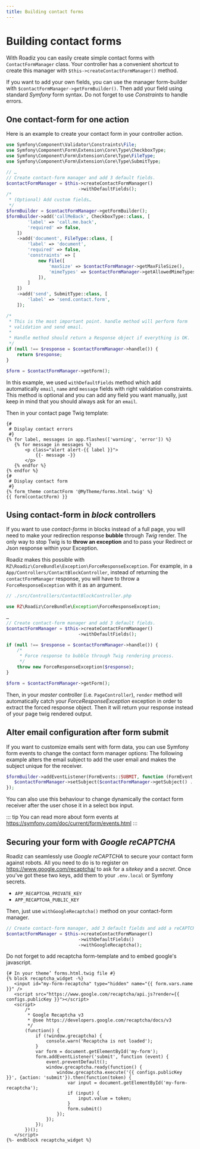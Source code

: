 ```yaml
---
title: Building contact forms
---
```


# Building contact forms

With Roadiz you can easily create simple contact forms with `ContactFormManager` class.
Your controller has a convenient shortcut to create this manager with `$this->createContactFormManager()` method.

If you want to add your own fields, you can use the manager form-builder with `$contactFormManager->getFormBuilder()`.
Then add your field using standard *Symfony* form syntax.
Do not forget to use *Constraints* to handle errors.

## One contact-form for one action

Here is an example to create your contact form in your controller action.

```php
use Symfony\Component\Validator\Constraints\File;
use Symfony\Component\Form\Extension\Core\Type\CheckboxType;
use Symfony\Component\Form\Extension\Core\Type\FileType;
use Symfony\Component\Form\Extension\Core\Type\SubmitType;

// …
// Create contact-form manager and add 3 default fields.
$contactFormManager = $this->createContactFormManager()
                           ->withDefaultFields();
/*
 * (Optional) Add custom fields…
 */
$formBuilder = $contactFormManager->getFormBuilder();
$formBuilder->add('callMeBack', CheckboxType::class, [
        'label' => 'call.me.back',
        'required' => false,
    ])
    ->add('document', FileType::class, [
        'label' => 'document',
        'required' => false,
        'constraints' => [
            new File([
                'maxSize' => $contactFormManager->getMaxFileSize(),
                'mimeTypes' => $contactFormManager->getAllowedMimeTypes(),
            ]),
        ]
    ])
    ->add('send', SubmitType::class, [
        'label' => 'send.contact.form',
    ]);

/*
 * This is the most important point. handle method will perform form
 * validation and send email.
 *
 * Handle method should return a Response object if everything is OK.
 */
if (null !== $response = $contactFormManager->handle()) {
    return $response;
}

$form = $contactFormManager->getForm();
```

In this example, we used `withDefaultFields` method which add automatically `email`, `name` and `message` fields with right validation constraints.
This method is optional and you can add any field you want manually, just keep in mind that you should always ask for an `email`.

Then in your contact page Twig template:

```twig
{#
 # Display contact errors
 #}
{% for label, messages in app.flashes(['warning', 'error']) %}
   {% for message in messages %}
       <p class="alert alert-{{ label }}">
           {{- message -}}
       </p>
   {% endfor %}
{% endfor %}
{#
 # Display contact form
 #}
{% form_theme contactForm '@MyTheme/forms.html.twig' %}
{{ form(contactForm) }}
```

## Using contact-form in *block* controllers

If you want to use *contact-forms* in blocks instead of a full page, you will need to make your redirection response **bubble** through *Twig* render.
The only way to stop Twig is to **throw an exception** and to pass your Redirect or Json response within your Exception.

Roadiz makes this possible with `RZ\Roadiz\CoreBundle\Exception\ForceResponseException`.
For example, in a `App/Controllers/ContactBlockController`, instead of returning the `contactFormManager` response, you will have to throw a `ForceResponseException` with it as an argument.

```php
// ./src/Controllers/ContactBlockController.php

use RZ\Roadiz\CoreBundle\Exception\ForceResponseException;

…
// Create contact-form manager and add 3 default fields.
$contactFormManager = $this->createContactFormManager()
                           ->withDefaultFields();

if (null !== $response = $contactFormManager->handle()) {
    /*
     * Force response to bubble through Twig rendering process.
     */
    throw new ForceResponseException($response);
}

$form = $contactFormManager->getForm();
```

Then, in your *master* controller (i.e. `PageController`), `render` method will automatically catch your *ForceResponseException* exception in order to extract the forced response object.
Then it will return your response instead of your page twig rendered output.

## Alter email configuration after form submit

If you want to customize emails sent with form data, you can use Symfony form events to change the contact form manager options:
The following example alters the email subject to add the user email and makes the subject unique for the receiver.

```php
$formBuilder->addEventListener(FormEvents::SUBMIT, function (FormEvent $event) use ($contactFormManager) {
   $contactFormManager->setSubject($contactFormManager->getSubject() . ': ' . $event->getForm()->get('email')->getData());
});
```

You can also use this behaviour to change dynamically the contact form receiver after the user chose it in a select box input.

::: tip
You can read more about form events at <https://symfony.com/doc/current/form/events.html>
:::

## Securing your form with *Google reCAPTCHA*

Roadiz can seamlessly use *Google reCAPTCHA* to secure your contact form against robots.
All you need to do is to register on <https://www.google.com/recaptcha/> to ask for a *sitekey* and a *secret*.
Once you've got these two keys, add them to your `.env.local` or Symfony secrets.

-   `APP_RECAPTCHA_PRIVATE_KEY`
-   `APP_RECAPTCHA_PUBLIC_KEY`

Then, just use `withGoogleRecaptcha()` method on your contact-form manager.

```php
// Create contact-form manager, add 3 default fields and add a reCAPTCHA.
$contactFormManager = $this->createContactFormManager()
                           ->withDefaultFields()
                           ->withGoogleRecaptcha();
```

Do not forget to add recaptcha form-template and to embed google's javascript.

```twig
{# In your theme’ forms.html.twig file #}
{% block recaptcha_widget -%}
   <input id="my-form-recaptcha" type="hidden" name="{{ form.vars.name }}" />
   <script src="https://www.google.com/recaptcha/api.js?render={{ configs.publicKey }}"></script>
   <script>
       /*
        * Google Recaptcha v3
        * @see https://developers.google.com/recaptcha/docs/v3
        */
       (function() {
           if (!window.grecaptcha) {
               console.warn('Recaptcha is not loaded');
           }
           var form = document.getElementById('my-form');
           form.addEventListener('submit', function (event) {
               event.preventDefault();
               window.grecaptcha.ready(function() {
                   window.grecaptcha.execute('{{ configs.publicKey }}', {action: 'submit'}).then(function(token) {
                       var input = document.getElementById('my-form-recaptcha');
                       if (input) {
                           input.value = token;
                       }
                       form.submit()
                   });
               });
           });
       })();
   </script>
{%- endblock recaptcha_widget %}
```
